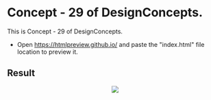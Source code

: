Concept - 29 of DesignConcepts.
==============================

This is Concept - 29 of DesignConcepts.
- Open https://htmlpreview.github.io/ and paste the "index.html" file location to preview it.

Result
-----------
<p align="center">
  <img src="c29.png"/>
</p>
